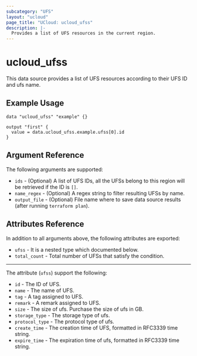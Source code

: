 ```yaml
---
subcategory: "UFS"
layout: "ucloud"
page_title: "UCloud: ucloud_ufss"
description: |-
  Provides a list of UFS resources in the current region.
---
```


# ucloud_ufss

This data source provides a list of UFS resources according to their UFS ID and ufs name.

## Example Usage

```hcl
data "ucloud_ufss" "example" {}

output "first" {
  value = data.ucloud_ufss.example.ufss[0].id
}
```

## Argument Reference

The following arguments are supported:

* `ids` - (Optional) A list of UFS IDs, all the UFSs belong to this region will be retrieved if the ID is `[]`.
* `name_regex` - (Optional) A regex string to filter resulting UFSs by name.
* `output_file` - (Optional) File name where to save data source results (after running `terraform plan`).

## Attributes Reference

In addition to all arguments above, the following attributes are exported:

* `ufss` - It is a nested type which documented below.
* `total_count` - Total number of UFSs that satisfy the condition.

- - -

The attribute (`ufss`) support the following:

* `id` - The ID of UFS.
* `name` - The name of UFS.
* `tag` - A tag assigned to UFS.
* `remark` - A remark assigned to UFS.  
* `size` - The size of ufs. Purchase the size of ufs in GB.
* `storage_type` - The storage type of ufs.
* `protocol_type` - The protocol type of ufs.
* `create_time` - The creation time of UFS, formatted in RFC3339 time string.
* `expire_time` - The expiration time of ufs, formatted in RFC3339 time string.